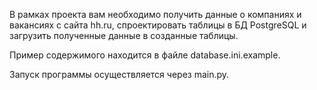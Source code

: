 В рамках проекта вам необходимо получить данные о компаниях и вакансиях
с сайта hh.ru, спроектировать таблицы в БД PostgreSQL и загрузить
полученные данные в созданные таблицы.

Пример содержимого находится в файле database.ini.example.

Запуск программы осуществляется через main.py.
